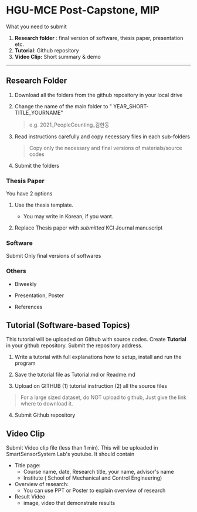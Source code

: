 # HGU-MCE Post-Capstone, MIP 
What you need to submit

1. **Research folder** : final version of software, thesis paper, presentation etc. 
2. **Tutorial**:  Github repository
3. **Video Clip:**  Short summary & demo


---


## Research Folder

1. Download all the folders from the github repository in your local drive

2. Change the name of the main folder to " YEAR_SHORT-TITLE_YOURNAME"

   > e.g.    2021_PeopleCounting_김한동

3. Read instructions carefully and copy necessary  files in each sub-folders

   >  Copy only the necessary and final versions of materials/source codes 

4. Submit the folders

   
### Thesis Paper

You have 2 options

1. Use the thesis template. 

   * You may write in Korean, if you want.

2. Replace Thesis paper with *submitted*  KCI Journal manuscript

  
### Software

Submit Only final versions of softwares


### Others

* Biweekly

* Presentation, Poster

* References





## Tutorial (Software-based Topics) 

This tutorial will be uploaded on Github with source codes. Create **Tutorial**  in your github repository. Submit the repository address.

1. Write a tutorial with full explanations how to setup, install and run the program

2. Save the tutorial file  as  Tutorial.md or Readme.md

3. Upload  on GITHUB  (1) tutorial instruction (2) all the source files

> For a large sized dataset, do NOT upload to github,  Just give the link where to download it.

4. Submit Github repository 



## Video Clip

Submit Video clip file (less than 1 min).  This will be uploaded in  SmartSensorSystem Lab's youtube. It should contain

* Title page:  
  * Course name, date, Research title, your name, advisor's name
  * Institute ( School of Mechanical and Control Engineering)
* Overview of research:
  * You can use PPT or Poster to explain overview of research
* Result Video
  * image, video that demonstrate results
